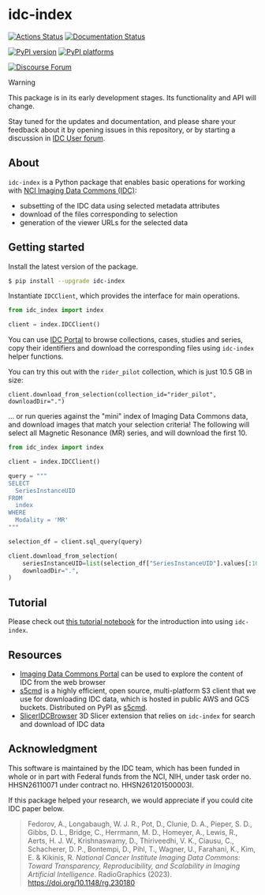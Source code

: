# idc-index

[![Actions Status][actions-badge]][actions-link]
[![Documentation Status][rtd-badge]][rtd-link]

[![PyPI version][pypi-version]][pypi-link]
[![PyPI platforms][pypi-platforms]][pypi-link]

[![Discourse Forum][discourse-forum-badge]][discourse-forum-link]

> [!WARNING]
>
> This package is in its early development stages. Its functionality and API
> will change.
>
> Stay tuned for the updates and documentation, and please share your feedback
> about it by opening issues in this repository, or by starting a discussion in
> [IDC User forum](https://discourse.canceridc.dev/).

<!-- SPHINX-START -->

## About

`idc-index` is a Python package that enables basic operations for working with
[NCI Imaging Data Commons (IDC)](https://imaging.datacommons.cancer.gov):

- subsetting of the IDC data using selected metadata attributes
- download of the files corresponding to selection
- generation of the viewer URLs for the selected data

## Getting started

Install the latest version of the package.

```bash
$ pip install --upgrade idc-index
```

Instantiate `IDCClient`, which provides the interface for main operations.

```python
from idc_index import index

client = index.IDCClient()
```

You can use [IDC Portal](https://imaging.datacommons.cancer.gov/explore) to
browse collections, cases, studies and series, copy their identifiers and
download the corresponding files using `idc-index` helper functions.

You can try this out with the `rider_pilot` collection, which is just 10.5 GB in
size:

```
client.download_from_selection(collection_id="rider_pilot", downloadDir=".")
```

... or run queries against the "mini" index of Imaging Data Commons data, and
download images that match your selection criteria! The following will select
all Magnetic Resonance (MR) series, and will download the first 10.

```python
from idc_index import index

client = index.IDCClient()

query = """
SELECT
  SeriesInstanceUID
FROM
  index
WHERE
  Modality = 'MR'
"""

selection_df = client.sql_query(query)

client.download_from_selection(
    seriesInstanceUID=list(selection_df["SeriesInstanceUID"].values[:10]),
    downloadDir=".",
)
```

## Tutorial

Please check out
[this tutorial notebook](https://github.com/ImagingDataCommons/IDC-Tutorials/blob/master/notebooks/labs/idc_rsna2023.ipynb)
for the introduction into using `idc-index`.

## Resources

- [Imaging Data Commons Portal](https://imaging.datacommons.cancer.gov/) can be
  used to explore the content of IDC from the web browser
- [s5cmd](https://github.com/peak/s5cmd) is a highly efficient, open source,
  multi-platform S3 client that we use for downloading IDC data, which is hosted
  in public AWS and GCS buckets. Distributed on PyPI as
  [s5cmd](https://pypi.org/project/s5cmd/).
- [SlicerIDCBrowser](https://github.com/ImagingDataCommons/SlicerIDCBrowser) 3D
  Slicer extension that relies on `idc-index` for search and download of IDC
  data

## Acknowledgment

This software is maintained by the IDC team, which has been funded in whole or
in part with Federal funds from the NCI, NIH, under task order no. HHSN26110071
under contract no. HHSN261201500003l.

If this package helped your research, we would appreciate if you could cite IDC
paper below.

> Fedorov, A., Longabaugh, W. J. R., Pot, D., Clunie, D. A., Pieper, S. D.,
> Gibbs, D. L., Bridge, C., Herrmann, M. D., Homeyer, A., Lewis, R., Aerts, H.
> J. W., Krishnaswamy, D., Thiriveedhi, V. K., Ciausu, C., Schacherer, D. P.,
> Bontempi, D., Pihl, T., Wagner, U., Farahani, K., Kim, E. & Kikinis, R.
> _National Cancer Institute Imaging Data Commons: Toward Transparency,
> Reproducibility, and Scalability in Imaging Artificial Intelligence_.
> RadioGraphics (2023). https://doi.org/10.1148/rg.230180

<!-- prettier-ignore-start -->
[actions-badge]:            https://github.com/ImagingDataCommons/idc-index/workflows/CI/badge.svg
[actions-link]:             https://github.com/ImagingDataCommons/idc-index/actions
[discourse-forum-badge]: https://img.shields.io/discourse/https/discourse.canceridc.dev/status.svg
[discourse-forum-link]:  https://discourse.canceridc.dev/
[pypi-link]:                https://pypi.org/project/idc-index/
[pypi-platforms]:           https://img.shields.io/pypi/pyversions/idc-index
[pypi-version]:             https://img.shields.io/pypi/v/idc-index
[rtd-badge]:                https://readthedocs.org/projects/idc-index/badge/?version=latest
[rtd-link]:                 https://idc-index.readthedocs.io/en/latest/?badge=latest

<!-- prettier-ignore-end -->
